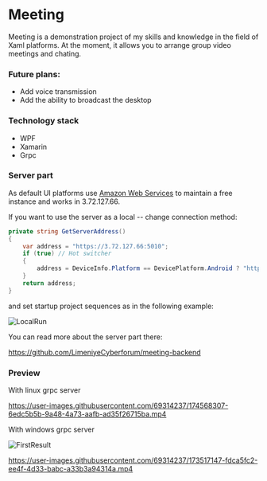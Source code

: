 # Meeting

Meeting is a demonstration project of my skills and knowledge in the field of Xaml platforms.
At the moment, it allows you to arrange group video meetings and chating.

### Future plans:
- Add voice transmission
- Add the ability to broadcast the desktop

### Technology stack

- WPF
- Xamarin
- Grpc

### Server part

As default UI platforms use [Amazon Web Services]([url](https://aws.amazon.com/)) to maintain a free instance and works in 3.72.127.66.


If you want to use the server as a local -- change connection method:
```C#
private string GetServerAddress()
{
    var address = "https://3.72.127.66:5010";
    if (true) // Hot switcher
    {
        address = DeviceInfo.Platform == DevicePlatform.Android ? "https://10.0.2.2:5010" : "https://localhost:5010";
    }
    return address;
}
```
and set startup project sequences as in the following example:

![LocalRun](https://user-images.githubusercontent.com/69314237/174674938-3a3bcad2-71d5-44aa-bb78-7a692a7dbbdd.png)

You can read more about the server part there:

https://github.com/LimeniyeCyberforum/meeting-backend 

### Preview

With linux grpc server

https://user-images.githubusercontent.com/69314237/174568307-6edc5b5b-9a48-4a73-aafb-ad35f26715ba.mp4

With windows grpc server

![FirstResult](https://user-images.githubusercontent.com/69314237/173238871-c4aa1190-1f58-48d2-b5dc-baef62598a59.png)

https://user-images.githubusercontent.com/69314237/173517147-fdca5fc2-ee4f-4d33-babc-a33b3a94314a.mp4

